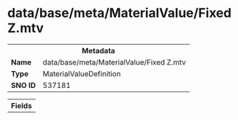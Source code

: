 <h1>data/base/meta/MaterialValue/Fixed Z.mtv</h1><table><tr><th colspan="100%">Metadata</th></tr><tr><td><b>Name</b></td><td>data/base/meta/MaterialValue/Fixed Z.mtv</td></tr><tr><td><b>Type</b></td><td>MaterialValueDefinition</td></tr><tr><td><b>SNO ID</b></td><td>537181</td></tr></table>

<table><tr><th colspan="100%">Fields</th></tr></table>

